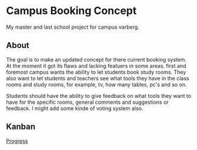 # Campus Booking Concept
My master and last school project for campus varberg. 

## About
The goal is to make an updated concept for there current booking system. 
At the moment it got its flaws and lacking featuers in some areas.
first and foremost campus wants the ability to let students book study rooms.
They also want to let students and teachers see what tools they have in the class rooms and study rooms,
for example, tv, how many tables, pc's and so on.

Students should have the ability to give feedback on what tools they want to have for the specific rooms, general comments and suggestions or feedback.
I might add some kinde of voting system also.

## Kanban
[Progress](https://github.com/Carpenteri1/CampusBookingConcept/projects/1)
